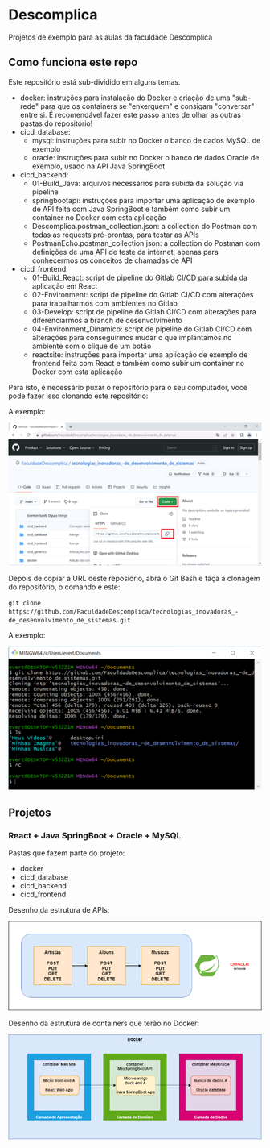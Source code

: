 # Descomplica

Projetos de exemplo para as aulas da faculdade Descomplica

## Como funciona este repo

Este repositório está sub-dividido em alguns temas.

- docker: instruções para instalação do Docker e criação de uma "sub-rede" para que os containers se "enxerguem" e consigam "conversar" entre si. É recomendável fazer este passo antes de olhar as outras pastas do repositório!
- cicd_database:
  - mysql: instruções para subir no Docker o banco de dados MySQL de exemplo
  - oracle: instruções para subir no Docker o banco de dados Oracle de exemplo, usado na API Java SpringBoot
- cicd_backend:
  - 01-Build_Java: arquivos necessários para subida da solução via pipeline
  - springbootapi: instruções para importar uma aplicação de exemplo de API feita com Java SpringBoot e também como subir um container no Docker com esta aplicação
  - Descomplica.postman_collection.json: a collection do Postman com todas as requests pré-prontas, para testar as APIs
  - PostmanEcho.postman_collection.json: a collection do Postman com definições de uma API de teste da internet, apenas para conhecermos os conceitos de chamadas de API
- cicd_frontend:
  - 01-Build_React: script de pipeline do Gitlab CI/CD para subida da aplicação em React
  - 02-Environment: script de pipeline do Gitlab CI/CD com alterações para trabalharmos com ambientes no Gitlab
  - 03-Develop: script de pipeline do Gitlab CI/CD com alterações para diferenciarmos a branch de desenvolvimento
  - 04-Environment_Dinamico: script de pipeline do Gitlab CI/CD com alterações para conseguirmos mudar o que implantamos no ambiente com o clique de um botão
  - reactsite: instruções para importar uma aplicação de exemplo de frontend feita com React e também como subir um container no Docker com esta aplicação

Para isto, é necessário puxar o repositório para o seu computador, você pode fazer isso clonando este repositório:

A exemplo:

![git clone](./imagens/imagem107.png "imagem107")

Depois de copiar a URL deste reposiório, abra o Git Bash e faça a clonagem do repositório, o comando é este:

`git clone https://github.com/FaculdadeDescomplica/tecnologias_inovadoras_-de_desenvolvimento_de_sistemas.git`

A exemplo:

![git clone repo](./imagens/imagem108.png "imagem108")

## Projetos

### React + Java SpringBoot + Oracle + MySQL

Pastas que fazem parte do projeto:

- docker
- cicd_database
- cicd_backend
- cicd_frontend

Desenho da estrutura de APIs:

![APIs](./imagens/imagem126.png "imagem126")

Desenho da estrutura de containers que terão no Docker:

![Containers](./imagens/imagem127.png "imagem127")
